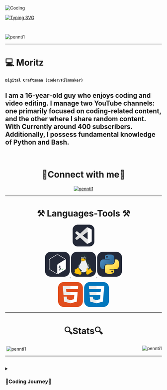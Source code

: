 <img align="center" alt="Coding" width="400" src="https://gifdb.com/images/high/coding-animated-laptop-flow-stream-ja04010rm5o68zfk.gif">



<a href="https://git.io/typing-svg"><img src="https://readme-typing-svg.demolab.com?font=Product+Sans&size=50&pause=1000&color=FFFFFF&background=FFFFFF00&center=true&vCenter=true&random=false&width=1000&lines=Hi%F0%9F%91%8B%2C I'm  Moritz Maier;I'm+16+years+old+and+from+Germany" alt="Typing SVG" title="Laptop"/></a>
<p align="left"> <a href="https://twitter.com/" target="_blank"><img src="https://img.shields.io/twitter/follow/?logo=twitter&style=for-the-badge" alt="" /></a> </p>
<p align="left"> <img src="https://komarev.com/ghpvc/?username=Moritz344&label=Profile%20views&color=0e75b6&style=flat" alt="pennti1" /> </p>
<hr>
<h1 align="left" font="Product Sans">💻 Moritz </h1>

**`Digital Craftsman (Coder/Filmmaker)`**
<h2>I am a 16-year-old guy who enjoys coding and video editing. I manage two YouTube channels: one primarily focused on coding-related content, and the other where I share random content. With Currently around 400 subscribers. Additionally, I possess fundamental knowledge of Python and Bash.
</h2>










<br>
<h1 align="center">👀Connect with me👀</h1>
<p align="center">
<a href=https://www.youtube.com/@pennti/featured target="_blank"><img align="center" src="https://raw.githubusercontent.com/rahuldkjain/github-profile-readme-generator/master/src/images/icons/Social/youtube.svg" alt="pennti1" height="50" width="50" /></a>
</p>
<hr>

<h1 align="center">⚒️ Languages-Tools ⚒️</h1>
<p align="center"> <a href="https://code.visualstudio.com" target="_blank" rel="noreferrer" > <img src="https://raw.githubusercontent.com/tandpfun/skill-icons/65dea6c4eaca7da319e552c09f4cf5a9a8dab2c8/icons/VSCode-Dark.svg" alt="VS-CODE" width="70" height="70"</p>
<p align="center"> <a href="https://www.gnu.org/software/bash/" target="_blank" rel="noreferrer"> <img src="https://raw.githubusercontent.com/tandpfun/skill-icons/65dea6c4eaca7da319e552c09f4cf5a9a8dab2c8/icons/Bash-Dark.svg" alt="bash" width="80" height="80"/> </a> <a href="https://www.w3schools.com/css/"<img src="https://www.vectorlogo.zone/logos/git-scm/git-scm-icon.svg" alt="git" width="80" height="80"/> </a> <a href="https://www.w3.org/html/" target="_blank"
<a href="https://www.linux.org" target="_blank" rel="noreferrer"> <img src="https://raw.githubusercontent.com/tandpfun/skill-icons/65dea6c4eaca7da319e552c09f4cf5a9a8dab2c8/icons/Linux-Dark.svg" alt="linux" width="80"height="80"/> </a> <a href="https://www.python.org" target="_blank" rel="noreferrer"> <img src="https://raw.githubusercontent.com/tandpfun/skill-icons/65dea6c4eaca7da319e552c09f4cf5a9a8dab2c8/icons/Python-Dark.svg" alt="python" width="80" height="80"/> </a> 



<p align="center"> <a href="https://de.wikipedia.org/wiki/Hypertext_Markup_Language" target="_blank rel="noreferrer" > <img src="https://raw.githubusercontent.com/tandpfun/skill-icons/65dea6c4eaca7da319e552c09f4cf5a9a8dab2c8/icons/HTML.svg" alt="HTML" width="80" height="80"</p></a>

<img src="https://raw.githubusercontent.com/tandpfun/skill-icons/65dea6c4eaca7da319e552c09f4cf5a9a8dab2c8/icons/CSS.svg" width="80" height="80"> 

<hr>
<h1 align="center">🔍Stats🔍</h1>  
<hp><img align="right" src="https://github-readme-streak-stats.herokuapp.com/?user=Moritz344&" alt="pennti1 " /></hp>
<p>&nbsp;<img align="center" src="https://github-readme-stats.vercel.app/api?username=Moritz344&show_icons=true&locale=en" alt="pennti1" /></p>
<hr>
<br>

<details>
  <summary><h3>🚀Coding Journey🚀</h3></summary>
 At the age of 14, I embarked on my coding journey. Following a brief hiatus post-introductory Python learning, I returned to coding, immersing myself in daily learning sessions, largely comprising tutorial consumption. This phase led me into the depths of "tutorial hell," from which I eventually emerged, finding newfound enjoyment in independent project development.
In addition, I delved into the realm of Linux, hacking, and Bash programming, spurred by my exploration of a dedicated book. Subsequently rekindling my interest in Python, I embarked on the creation of various small-scale projects, including a terminal, to-do list, Flappy Bird clone, and Guess the Number game.

Despite occasional doubts about my progress, reflecting on my journey fills me with pride, motivating me to aspire toward becoming a proficient programmer in the future. Thank you for taking the time to read about my experiences. ❤️


